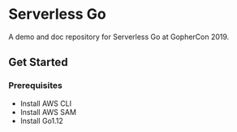 # Serverless Go

A demo and doc repository for Serverless Go at GopherCon 2019.

## Get Started

### Prerequisites

* Install AWS CLI
* Install AWS SAM
* Install Go1.12


